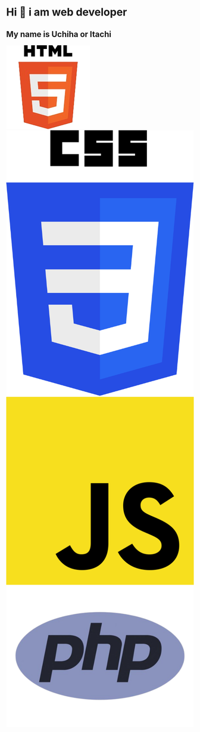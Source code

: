 <h1>Hi 👋 i am web developer</h1>

<h2> My name is Uchiha or Itachi</h2>

<img src="html.png" alt=""><img src="css.png" alt=""><img src="js.png" alt=""><img src="php.png" alt="">

